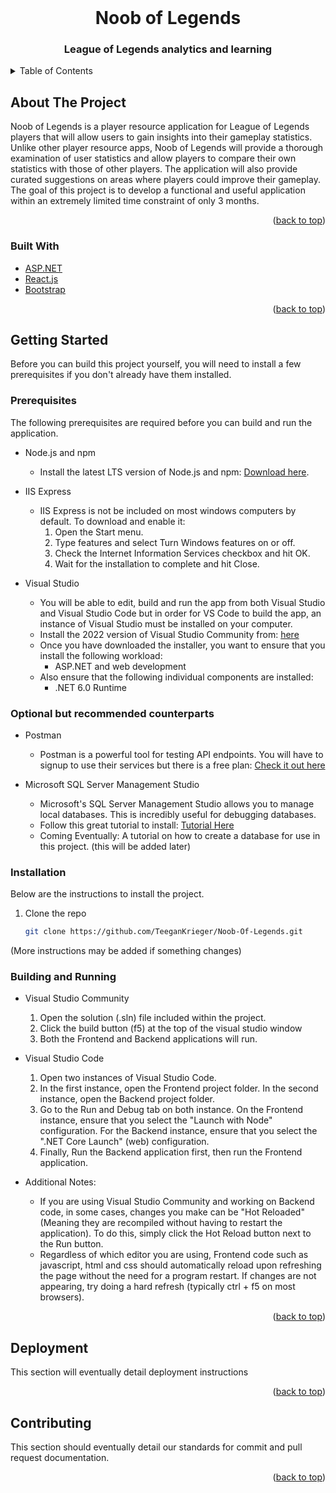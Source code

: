 <div id="top"></div>

<!-- PROJECT LOGO -->
<br />
<div align="center">
  <h1>Noob of Legends</h1>

  <h3 align="center">League of Legends analytics and learning</h3>
</div>

<!-- TABLE OF CONTENTS -->
<details>
  <summary>Table of Contents</summary>
  <ol>
    <li>
      <a href="#about-the-project">About The Project</a>
      <ul>
        <li><a href="#built-with">Built With</a></li>
      </ul>
    </li>
    <li>
      <a href="#getting-started">Getting Started</a>
      <ul>
        <li><a href="#prerequisites">Prerequisites</a></li>
        <li><a href="#optional-but-recommended-counterparts">Optional but recommended counterparts</a></li>
        <li><a href="#installation">Installation</a></li>
      </ul>
    </li>
    <li><a href="#deployment">Deployment</a></li>
    <li><a href="#roadmap">Roadmap</a></li>
    <li><a href="#contributing">Contributing</a></li>
  </ol>
</details>



<!-- ABOUT THE PROJECT -->
## About The Project

Noob of Legends is a player resource application for League of Legends players that will allow users to gain insights into their gameplay statistics. Unlike other player resource apps, Noob of Legends will provide a thorough examination of user statistics and allow players to compare their own statistics with those of other players. The application will also provide curated suggestions on areas where players could improve their gameplay. The goal of this project  is to develop a functional and useful application within an extremely limited time constraint of only 3 months.

<p align="right">(<a href="#top">back to top</a>)</p>



### Built With

* [ASP.NET](https://dotnet.microsoft.com/en-us/apps/aspnet/)
* [React.js](https://reactjs.org/)
* [Bootstrap](https://getbootstrap.com)

<p align="right">(<a href="#top">back to top</a>)</p>



<!-- GETTING STARTED -->
## Getting Started

Before you can build this project yourself, you will need to install a few prerequisites if you don't already have them installed.

### Prerequisites

The following prerequisites are required before you can build and run the application.

* Node.js and npm
     - Install the latest LTS version of Node.js and npm: 
<a href="https://nodejs.org/en/">Download here</a>.

* IIS Express
     - IIS Express is not be included on most windows computers by default. To download and enable it: 
         1. Open the Start menu.
         2. Type features and select Turn Windows features on or off.
         3. Check the Internet Information Services checkbox and hit OK.
         4. Wait for the installation to complete and hit Close.

* Visual Studio
     - You will be able to edit, build and run the app from both Visual Studio and Visual Studio Code but in order for VS Code to build the app, an instance of Visual Studio must be installed on your computer.
     - Install the 2022 version of Visual Studio Community from: <a href='https://visualstudio.microsoft.com/downloads/'>here</a>
     - Once you have downloaded the installer, you want to ensure that you install the following workload:
         - ASP.NET and web development
     - Also ensure that the following individual components are installed:
         - .NET 6.0 Runtime


### Optional but recommended counterparts

* Postman
     - Postman is a powerful tool for testing API endpoints. You will have to signup to use their services but there is a free plan: <a href='https://www.postman.com/product/api-client/'>Check it out here</a>

* Microsoft SQL Server Management Studio
     - Microsoft's SQL Server Management Studio allows you to manage local databases. This is incredibly useful for debugging databases.
     - Follow this great tutorial to install: <a href='https://www.youtube.com/watch?v=CqpURYqK_wU'>Tutorial Here</a>
     - Coming Eventually: A tutorial on how to create a database for use in this project. (this will be added later)

### Installation

Below are the instructions to install the project.

1. Clone the repo
   ```sh
   git clone https://github.com/TeeganKrieger/Noob-Of-Legends.git
   ```
(More instructions may be added if something changes)

### Building and Running

* Visual Studio Community

     1. Open the solution (.sln) file included within the project.
     2. Click the build button (f5) at the top of the visual studio window
     3. Both the Frontend and Backend applications will run. 

* Visual Studio Code

    1. Open two instances of Visual Studio Code.
    2. In the first instance, open the Frontend project folder. In the second instance, open the Backend project folder.
    3. Go to the Run and Debug tab on both instance. On the Frontend instance, ensure that you select the "Launch with Node" configuration. For the Backend instance, ensure that you select the ".NET Core Launch" (web) configuration.
    4. Finally, Run the Backend application first, then run the Frontend application.

* Additional Notes:
     - If you are using Visual Studio Community and working on Backend code, in some cases, changes you make can be "Hot Reloaded" (Meaning they are recompiled without having to restart the application). To do this, simply click the Hot Reload button next to the Run button.
     - Regardless of which editor you are using, Frontend code such as javascript, html and css should automatically reload upon refreshing the page without the need for a program restart. If changes are not appearing, try doing a hard refresh (typically ctrl + f5 on most browsers).

<p align="right">(<a href="#top">back to top</a>)</p>


<!-- USAGE EXAMPLES -->
## Deployment

This section will eventually detail deployment instructions

<p align="right">(<a href="#top">back to top</a>)</p>


<!-- CONTRIBUTING -->
## Contributing

This section should eventually detail our standards for commit and pull request documentation.

<p align="right">(<a href="#top">back to top</a>)</p>
